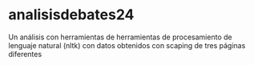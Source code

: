 # analisisdebates24
Un análisis con herramientas de herramientas de procesamiento de lenguaje natural (nltk) con datos obtenidos con scaping de tres páginas diferentes

